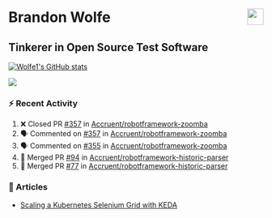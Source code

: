 Brandon Wolfe <a href="https://www.linkedin.com/in/brandon-wolfe1" target="_blank" rel="noreferrer"><img src="https://raw.githubusercontent.com/danielcranney/readme-generator/main/public/icons/socials/linkedin.svg" width="32" height="32" align="right"/></a>
==============================
Tinkerer in Open Source Test Software
-----------------------------

<p align="left"><a href="http://www.github.com/Wolfe1"><img src="https://github-readme-stats.vercel.app/api?username=Wolfe1&show_icons=true&hide=&count_private=true&title_color=0891b2&text_color=ffffff&icon_color=0891b2&bg_color=1c1917&hide_border=true&show_icons=true" alt="Wolfe1's GitHub stats" /></a></p>
<p align="left"><a href="http://www.github.com/Wolfe1"><img src="https://github-readme-streak-stats.herokuapp.com/?user=Wolfe1&stroke=ffffff&background=1c1917&ring=0891b2&fire=0891b2&currStreakNum=ffffff&currStreakLabel=0891b2&sideNums=ffffff&sideLabels=ffffff&dates=ffffff&hide_border=true" /></a></p>

### :zap: Recent Activity
<!--START_SECTION:activity-->
1. ❌ Closed PR [#357](https://github.com/Accruent/robotframework-zoomba/pull/357) in [Accruent/robotframework-zoomba](https://github.com/Accruent/robotframework-zoomba)
2. 🗣 Commented on [#357](https://github.com/Accruent/robotframework-zoomba/pull/357#issuecomment-1660435588) in [Accruent/robotframework-zoomba](https://github.com/Accruent/robotframework-zoomba)
3. 🗣 Commented on [#355](https://github.com/Accruent/robotframework-zoomba/pull/355#issuecomment-1659123222) in [Accruent/robotframework-zoomba](https://github.com/Accruent/robotframework-zoomba)
4. 🎉 Merged PR [#94](https://github.com/Accruent/robotframework-historic-parser/pull/94) in [Accruent/robotframework-historic-parser](https://github.com/Accruent/robotframework-historic-parser)
5. 🎉 Merged PR [#77](https://github.com/Accruent/robotframework-historic-parser/pull/77) in [Accruent/robotframework-historic-parser](https://github.com/Accruent/robotframework-historic-parser)
<!--END_SECTION:activity-->

### :newspaper: Articles
- [Scaling a Kubernetes Selenium Grid with KEDA](https://www.linkedin.com/pulse/scaling-kubernetes-selenium-grid-keda-brandon-wolfe)
